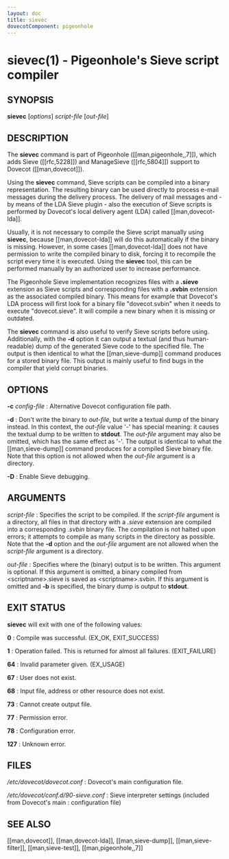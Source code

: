 ```yaml
---
layout: doc
title: sievec
dovecotComponent: pigeonhole
---
```


# sievec(1) - Pigeonhole's Sieve script compiler

## SYNOPSIS

**sievec** [*options*] *script-file* [*out-file*]

## DESCRIPTION

The **sievec** command is part of Pigeonhole ([[man,pigeonhole,,7]]),
which adds Sieve ([[rfc,5228]]) and ManageSieve ([[rfc,5804]]) support to
Dovecot ([[man,dovecot]]).

Using the **sievec** command, Sieve scripts can be compiled into a
binary representation. The resulting binary can be used directly to
process e-mail messages during the delivery process. The delivery of
mail messages and - by means of the LDA Sieve plugin - also the
execution of Sieve scripts is performed by Dovecot's local delivery
agent (LDA) called [[man,dovecot-lda]].

Usually, it is not necessary to
compile the Sieve script manually using **sievec**, because
[[man,dovecot-lda]] will do this automatically if the binary is missing.
However, in some cases [[man,dovecot-lda]] does not have permission to write
the compiled binary to disk, forcing it to recompile the script every
time it is executed. Using the **sievec** tool, this can be performed
manually by an authorized user to increase performance.

The Pigeonhole Sieve implementation recognizes files with a **.sieve**
extension as Sieve scripts and corresponding files with a **.svbin**
extension as the associated compiled binary. This means for example that
Dovecot's LDA process will first look for a binary file "dovecot.svbin"
when it needs to execute "dovecot.sieve". It will compile a new binary
when it is missing or outdated.

The **sievec** command is also useful to verify Sieve scripts before
using. Additionally, with the **-d** option it can output a textual (and
thus human-readable) dump of the generated Sieve code to the specified
file. The output is then identical to what the [[man,sieve-dump]]
command produces for a stored binary file. This output is mainly useful
to find bugs in the compiler that yield corrupt binaries.

## OPTIONS

**-c** *config-file*
:   Alternative Dovecot configuration file path.

**-d**
:   Don't write the binary to *out-file*, but write a textual dump of the
    binary instead. In this context, the *out-file* value '-' has special
    meaning: it causes the textual dump to be written to **stdout**.
    The *out-file* argument may also be omitted, which has the same
    effect as '-'. The output is identical to what the
    [[man,sieve-dump]] command produces for a compiled Sieve binary
    file. Note that this option is not allowed when the *out-file*
    argument is a directory.

**-D**
:   Enable Sieve debugging.

<!-- @include: option-o.inc -->

<!-- @include: option-u-user.inc -->

<!-- @include: option-x.inc -->

## ARGUMENTS

*script-file*
:   Specifies the script to be compiled. If the *script-file* argument is
    a directory, all files in that directory with a *.sieve* extension
    are compiled into a corresponding *.svbin* binary file. The
    compilation is not halted upon errors; it attempts to compile as many
    scripts in the directory as possible. Note that the **-d** option and
    the *out-file* argument are not allowed when the *script-file*
    argument is a directory.

*out-file*
:   Specifies where the (binary) output is to be written. This argument
    is optional. If this argument is omitted, a binary compiled from
    \<scriptname\>.sieve is saved as \<scriptname\>.svbin. If this argument
    is omitted and **-b** is specified, the binary dump is output to
    **stdout**.

## EXIT STATUS

**sievec** will exit with one of the following values:

**0**
:   Compile was successful. (EX_OK, EXIT_SUCCESS)

**1**
:   Operation failed. This is returned for almost all failures. (EXIT_FAILURE)

**64**
:   Invalid parameter given. (EX_USAGE)

**67**
:   User does not exist.

**68**
:   Input file, address or other resource does not exist.

**73**
:   Cannot create output file.

**77**
:   Permission error.

**78**
:   Configuration error.

**127**
:   Unknown error.


## FILES

*/etc/dovecot/dovecot.conf*
:   Dovecot's main configuration file.

*/etc/dovecot/conf.d/90-sieve.conf*
:   Sieve interpreter settings (included from Dovecot's main
:   configuration file)

<!-- @include: reporting-bugs.inc -->

## SEE ALSO

[[man,dovecot]], [[man,dovecot-lda]], [[man,sieve-dump]],
[[man,sieve-filter]], [[man,sieve-test]], [[man,pigeonhole,,7]]
